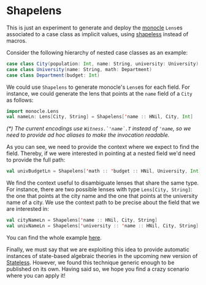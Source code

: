# Shapelens

This is just an experiment to generate and deploy the [monocle](https://github.com/julien-truffaut/Monocle) `Lens`es associated to a case class as implicit values, using [shapeless](https://github.com/milessabin/shapeless) instead of macros. 

Consider the following hierarchy of nested case classes as an example:

```scala
case class City(population: Int, name: String, university: University)
case class University(name: String, math: Department)
case class Department(budget: Int)
```

We could use `Shapelens` to generate monocle's `Lens`es for each field. For instance, we could generate the lens that points at the `name` field of a `City` as follows:

```scala
import monocle.Lens
val nameLn: Lens[City, String] = Shapelens['name :: HNil, City, Int]
```

_(*) The current encodings use ``Witness.`'name`.T`` instead of `'name`, so we need to provide ad hoc aliases to make the invocation readable._

As you can see, we need to provide the context where we expect to find the field. Thereby, if we were interested in pointing at a nested field we'd need to provide the full path:

```scala
val univBudgetLn = Shapelens['math :: 'budget :: HNil, University, Int]
``` 

We find the context useful to disambiguate lenses that share the same type. For instance, there are two possible lenses with type `Lens[City, String]`: the one that points at the city name and the one that points at the university name of a city. We use the context path to be precise about the field that we are interested in:

```scala
val cityNameLn = Shapelens['name :: HNil, City, String]
val univNameLn = Shapelens['university :: 'name :: HNil, City, String]
```

You can find the whole example [here](src/test/scala/University.scala).

Finally, we must say that we are exploiting this idea to provide automatic instances of state-based algebraic theories in the upcoming new version of [Stateless](http://github.com/hablapps/stateless). However, we found this technique generic enough to be published on its own. Having said so, we hope you find a crazy scenario where you can apply it! 

